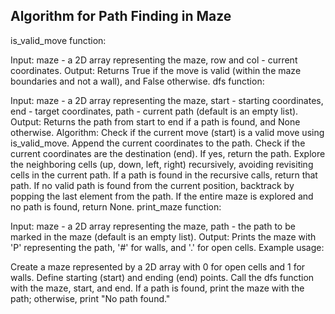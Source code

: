 ## Algorithm for Path Finding in Maze

is_valid_move function:

Input: maze - a 2D array representing the maze, row and col - current coordinates.
Output: Returns True if the move is valid (within the maze boundaries and not a wall), and False otherwise.
dfs function:

Input: maze - a 2D array representing the maze, start - starting coordinates, end - target coordinates, path - current path (default is an empty list).
Output: Returns the path from start to end if a path is found, and None otherwise.
Algorithm:
Check if the current move (start) is a valid move using is_valid_move.
Append the current coordinates to the path.
Check if the current coordinates are the destination (end). If yes, return the path.
Explore the neighboring cells (up, down, left, right) recursively, avoiding revisiting cells in the current path.
If a path is found in the recursive calls, return that path.
If no valid path is found from the current position, backtrack by popping the last element from the path.
If the entire maze is explored and no path is found, return None.
print_maze function:

Input: maze - a 2D array representing the maze, path - the path to be marked in the maze (default is an empty list).
Output: Prints the maze with 'P' representing the path, '#' for walls, and '.' for open cells.
Example usage:

Create a maze represented by a 2D array with 0 for open cells and 1 for walls.
Define starting (start) and ending (end) points.
Call the dfs function with the maze, start, and end.
If a path is found, print the maze with the path; otherwise, print "No path found."
